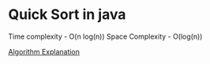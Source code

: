 # Quick Sort in java

Time complexity - O(n log(n))
Space Complexity - O(log(n))

[Algorithm Explanation](https://www.baeldung.com/java-quicksort)
